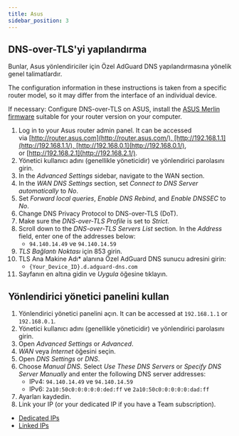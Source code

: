 ```yaml
---
title: Asus
sidebar_position: 3
---
```


## DNS-over-TLS'yi yapılandırma

Bunlar, Asus yönlendiriciler için Özel AdGuard DNS yapılandırmasına yönelik genel talimatlardır.

The configuration information in these instructions is taken from a specific router model, so it may differ from the interface of an individual device.

If necessary: Configure DNS-over-TLS on ASUS, install the [ASUS Merlin firmware](https://www.asuswrt-merlin.net/download) suitable for your router version on your computer.

1. Log in to your Asus router admin panel. It can be accessed via [http://router.asus.com](http://router.asus.com/), [http://192.168.1.1](http://192.168.1.1/), [http://192.168.0.1](http://192.168.0.1/), or [http://192.168.2.1](http://192.168.2.1/).
2. Yönetici kullanıcı adını (genellikle yöneticidir) ve yönlendirici parolasını girin.
3. In the _Advanced Settings_ sidebar, navigate to the WAN section.
4. In the _WAN DNS Settings_ section, set _Connect to DNS Server automatically_ to _No_.
5. Set _Forward local queries_, _Enable DNS Rebind_, and _Enable DNSSEC_ to _No_.
6. Change DNS Privacy Protocol to DNS-over-TLS (DoT).
7. Make sure the _DNS-over-TLS Profile_ is set to _Strict_.
8. Scroll down to the _DNS-over-TLS Servers List_ section. In the _Address_ field, enter one of the addresses below:
   - `94.140.14.49` ve `94.140.14.59`
9. _TLS Bağlantı Noktası_ için 853 girin.
10. TLS Ana Makine Adı\* alanına Özel AdGuard DNS sunucu adresini girin:
    - `{Your_Device_ID}.d.adguard-dns.com`
11. Sayfanın en altına gidin ve _Uygula_ öğesine tıklayın.

## Yönlendirici yönetici panelini kullan

1. Yönlendirici yönetici panelini açın. It can be accessed at `192.168.1.1` or `192.168.0.1`.
2. Yönetici kullanıcı adını (genellikle yöneticidir) ve yönlendirici parolasını girin.
3. Open _Advanced Settings_ or _Advanced_.
4. _WAN_ veya _İnternet_ öğesini seçin.
5. Open _DNS Settings_ or _DNS_.
6. Choose _Manual DNS_. Select _Use These DNS Servers_ or _Specify DNS Server Manually_ and enter the following DNS server addresses:
   - IPv4: `94.140.14.49` ve `94.140.14.59`
   - IPv6: `2a10:50c0:0:0:0:0:ded:ff` ve `2a10:50c0:0:0:0:0:dad:ff`
7. Ayarları kaydedin.
8. Link your IP (or your dedicated IP if you have a Team subscription).

- [Dedicated IPs](/private-dns/connect-devices/other-options/dedicated-ip.md)
- [Linked IPs](/private-dns/connect-devices/other-options/linked-ip.md)
